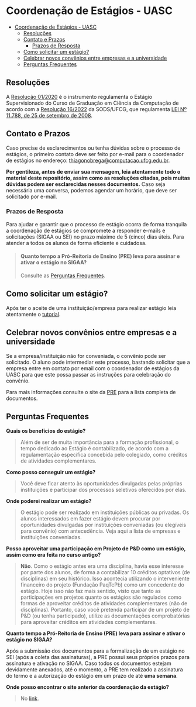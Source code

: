 # Coordenação de Estágios - UASC

- [Coordenação de Estágios - UASC](#coordenação-de-estágios---uasc)
  - [Resoluções](#resoluções)
  - [Contato e Prazos](#contato-e-prazos)
    - [Prazos de Resposta](#prazos-de-resposta)
  - [Como solicitar um estágio?](#como-solicitar-um-estágio)
  - [Celebrar novos convênios entre empresas e a universidade](#celebrar-novos-convênios-entre-empresas-e-a-universidade)
  - [Perguntas Frequentes](#perguntas-frequentes)


## Resoluções

A [Resolução 01/2020](resolucoes/resolução_01_2020_CCC.pdf) é o instrumento regulamenta o Estágio Supervisionado do Curso de Graduação em Ciência da Computação de acordo com a [Resolução 16/2022](http://www.sods.ufcg.edu.br/index.php/camara-ensino/resolucoes?download=974:resolucao-n-16-2022) da SODS/UFCG, que regulamenta
[LEI Nº 11.788, de  25 de setembro de 2008](https://www.planalto.gov.br/ccivil_03/_ato2007-2010/2008/lei/l11788.htm).


## Contato e Prazos  

Caso precise de esclarecimentos ou tenha dúvidas sobre o processo de estágios, o primeiro contato deve ser feito por e-mail para o coordenador de estágios no endereço: [thiagonobrega@computacao.ufcg.edu.br](mailto:thiagonobrega@computacao.ufcg.edu.br).  

**Por gentileza, antes de enviar sua mensagem, leia atentamente todo o material deste repositório, assim como as resoluções citadas, pois muitas dúvidas podem ser esclarecidas nesses documentos.** Caso seja necessária uma conversa, podemos agendar um horário, que deve ser solicitado por e-mail.  

### Prazos de Resposta  

Para ajudar e garantir que o processo de estágio ocorra de forma tranquila a coordenação de estágios se compromete a responder e-mails e solicitações (SIGAA ou SEI) no prazo máximo de 5 (cinco) dias úteis. Para atender a todos os alunos de forma eficiente e cuidadosa.  

> #### Quanto tempo a Pró-Reitoria de Ensino (PRE) leva para assinar e ativar o estágio no SIGAA?
> Consulte as [Perguntas Frequentes](#perguntas-frequentes).  


## Como solicitar um estágio?

Após ter o aceite de uma instituição/empresa para realizar estágio leia atentamente o [tutorial](./procedimentos/novo_estagio.md).

## Celebrar novos convênios entre empresas e a universidade

Se a empresa/instituição não for conveniada, o convênio pode ser solicitado. O aluno pode intermediar este processo, bastando solicitar que a empresa entre em contato por email com o coordenador de estágios da UASC para que este possa passar as instruções para celebração do convênio.

Para mais informações consulte o site da [PRE](https://pre.ufcg.edu.br/pre/estagios-e-convenios?showall=&start=2) para a lista completa de documentos.


## Perguntas Frequentes


**Quais os benefícios do estágio?**

> Além de ser de muita importância para a formação profissional, o tempo dedicado ao Estágio é contabilizado, de acordo com a regulamentação específica concebida pelo colegiado, como créditos de atividades complementares.

**Como posso conseguir um estágio?**

> Você deve ficar atento às oportunidades divulgadas pelas próprias instituições e participar dos processos seletivos oferecidos por elas.


**Onde poderei realizar um estágio?**

> O estágio pode ser realizado em instituições públicas ou privadas. Os alunos interessados em fazer estágio devem procurar por oportunidades divulgadas por instituições conveniadas (ou elegíveis para convênio) com antecedência. Veja aqui a lista de empresas e instituições conveniadas.


**Posso aproveitar uma participação em Projeto de P&D como um estágio, assim como era feita no curso antigo?**

> **Não**. Como o estágio antes era uma disciplina, havia esse interesse por parte dos alunos, de forma a contabilizar 10 créditos optativos (de disciplinas) em seu histórico. Isso acontecia utilizando o interveniente financeiro do projeto (Fundação PaqTcPb) como um concedente do estágio. Hoje isso não faz mais sentido, visto que tanto as participações em projetos quanto os estágios são regulados como formas de aproveitar créditos de atividades complementares (não de disciplinas). Portanto, caso você pretenda participar de um projeto de P&D (ou tenha participado), utilize as documentações comprobatórias para aproveitar créditos em atividades complementares.

**Quanto tempo a Pró-Reitoria de Ensino (PRE) leva para assinar e ativar o estágio no SIGAA?**

Após a submissão dos documentos para a formalização de um estágio no SEI (após a coleta das assinaturas), a PRE possui seus próprios prazos para assinatura e ativação no SIGAA. Caso todos os documentos estejam devidamente anexados, até o momento, a PRE tem realizado a assinatura do termo e a autorização do estágio em um prazo de até **uma semana**. 

**Onde posso encontrar o site anterior da coordenação da estágio?**

> No [link](https://memoria.computacao.ufcg.edu.br/graduacao/estagios#h.20nwnawrkae7).